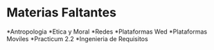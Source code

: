 # Materias Faltantes

*Antropologia
*Etica y Moral
*Redes
*Plataformas Wed
*Plataformas Moviles
*Practicum 2.2
*Ingenieria de Requisitos
